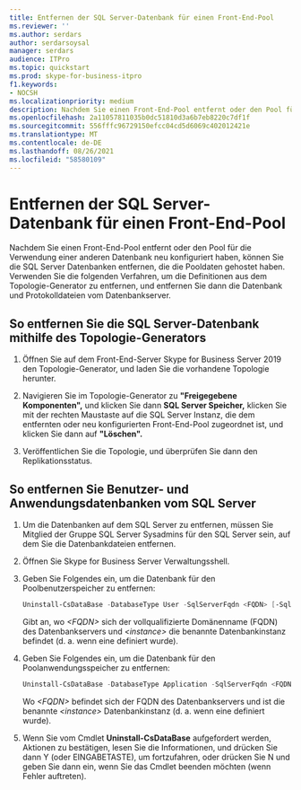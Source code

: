 ```yaml
---
title: Entfernen der SQL Server-Datenbank für einen Front-End-Pool
ms.reviewer: ''
ms.author: serdars
author: serdarsoysal
manager: serdars
audience: ITPro
ms.topic: quickstart
ms.prod: skype-for-business-itpro
f1.keywords:
- NOCSH
ms.localizationpriority: medium
description: Nachdem Sie einen Front-End-Pool entfernt oder den Pool für die Verwendung einer anderen Datenbank neu konfiguriert haben, können Sie die SQL Server Datenbanken entfernen, die die Pooldaten gehostet haben. Verwenden Sie die folgenden Verfahren, um die Definitionen aus dem Topologie-Generator zu entfernen, und entfernen Sie dann die Datenbank und Protokolldateien vom Datenbankserver.
ms.openlocfilehash: 2a11057811035b0dc51810d3a6b7eb8220c7df1f
ms.sourcegitcommit: 556fffc96729150efcc04cd5d6069c402012421e
ms.translationtype: MT
ms.contentlocale: de-DE
ms.lasthandoff: 08/26/2021
ms.locfileid: "58580109"
---
```

# <a name="remove-the-sql-server-database-for-a-front-end-pool"></a>Entfernen der SQL Server-Datenbank für einen Front-End-Pool

Nachdem Sie einen Front-End-Pool entfernt oder den Pool für die Verwendung einer anderen Datenbank neu konfiguriert haben, können Sie die SQL Server Datenbanken entfernen, die die Pooldaten gehostet haben. Verwenden Sie die folgenden Verfahren, um die Definitionen aus dem Topologie-Generator zu entfernen, und entfernen Sie dann die Datenbank und Protokolldateien vom Datenbankserver.
  
## <a name="to-remove-the-sql-server-database-using-topology-builder"></a>So entfernen Sie die SQL Server-Datenbank mithilfe des Topologie-Generators

1. Öffnen Sie auf dem Front-End-Server Skype for Business Server 2019 den Topologie-Generator, und laden Sie die vorhandene Topologie herunter. 
    
2. Navigieren Sie im Topologie-Generator zu **"Freigegebene Komponenten",** und klicken Sie dann **SQL Server Speicher,** klicken Sie mit der rechten Maustaste auf die SQL Server Instanz, die dem entfernten oder neu konfigurierten Front-End-Pool zugeordnet ist, und klicken Sie dann auf **"Löschen".**
    
3. Veröffentlichen Sie die Topologie, und überprüfen Sie dann den Replikationsstatus. 
    
## <a name="to-remove-user-and-application-databases-from-the-sql-server"></a>So entfernen Sie Benutzer- und Anwendungsdatenbanken vom SQL Server

1. Um die Datenbanken auf dem SQL Server zu entfernen, müssen Sie Mitglied der Gruppe SQL Server Sysadmins für den SQL Server sein, auf dem Sie die Datenbankdateien entfernen. 
    
2. Öffnen Sie Skype for Business Server Verwaltungsshell.
    
3. Geben Sie Folgendes ein, um die Datenbank für den Poolbenutzerspeicher zu entfernen:
    
   ```PowerShell
   Uninstall-CsDataBase -DatabaseType User -SqlServerFqdn <FQDN> [-SqlInstanceName <instance>]
   ```

    Gibt an, wo  _\<FQDN\>_ sich der vollqualifizierte Domänenname (FQDN) des Datenbankservers und  _\<instance\>_ die benannte Datenbankinstanz befindet (d. a. wenn eine definiert wurde). 
    
4. Geben Sie Folgendes ein, um die Datenbank für den Poolanwendungsspeicher zu entfernen:
    
   ```PowerShell
   Uninstall-CsDataBase -DatabaseType Application -SqlServerFqdn <FQDN> [-SqlInstanceName <instance>]
   ```

    Wo  _\<FQDN\>_ befindet sich der FQDN des Datenbankservers und ist die benannte  _\<instance\>_ Datenbankinstanz (d. a. wenn eine definiert wurde). 
    
5. Wenn Sie vom Cmdlet **Uninstall-CsDataBase** aufgefordert werden, Aktionen zu bestätigen, lesen Sie die Informationen, und drücken Sie dann Y (oder EINGABETASTE), um fortzufahren, oder drücken Sie N und geben Sie dann ein, wenn Sie das Cmdlet beenden möchten (wenn Fehler auftreten). 
    

